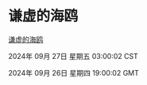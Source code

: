 # 谦虚的海鸥
[谦虚的海鸥](http://219.139.198.207:56308/qxdho/course/base/hotlink/index.php)

2024年 09月 27日 星期五 03:00:02 CST

2024年 09月 26日 星期四 19:00:02 GMT
